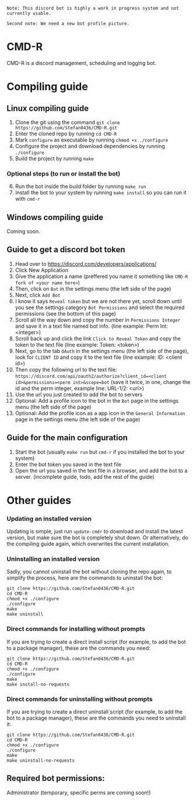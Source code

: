 ```

Note: This discord bot is highly a work in progress system and not currently usable.

Second note: We need a new bot profile picture.

```


# CMD-R
CMD-R is a discord management, scheduling and logging bot.

# Compiling guide
## Linux compiling guide
1.  Clone the git using the command `git clone https://github.com/Stefan0436/CMD-R.git`
2.  Enter the cloned repo by running `cd CMD-R`
3.  Mark `configure` as executable by running `chmod +x ./configure`
4.  Configure the project and download dependencies by running `./configure`
5.  Build the project by running `make`

### Optional steps (to run or install the bot)
6.  Run the bot inside the build folder by running `make run`
7.  Install the bot to your system by running `make install` so you can run it with `cmd-r`


## Windows compiling guide
Coming soon.

## Guide to get a discord bot token
1.  Head over to https://discord.com/developers/applications/
2.  Click New Application
3.  Give the application a name (preffered you name it something like `CMD-R fork of <your name here>`)
4.  Then, click on `Bot` in the settings menu (the left side of the page)
5.  Next, click `Add Bot`
6.  I know it says `Reveal token` but we are not there yet, scroll down until you see the settings category `Bot Permissions` and select the required permissions (see the bottom of this page)
7.  Scroll all the way down and copy the number in `Permissions Integer` and save it in a text file named bot info. (line example: Perm Int: \<integer\>)
8.  Scroll back up and click the link `Click to Reveal Token` and copy the token to the text file (line example: Token: \<token\>)
9.  Next, go to the tab `OAuth` in the settings menu (the left side of the page), look for `CLIENT ID` and copy it to the text file (line example: ID: \<client id\>)
10. Then copy the following url to the text file: `https://discord.com/api/oauth2/authorize?client_id=<client id>&permissions=<perm int>&scope=bot` (save it twice, in one, change the id and the perm integer, example line: URL-1/2: \<url\>)
11. Use the url you just created to add the bot to servers
12. Optional: Add a profile icon to the bot in the `Bot` page in the settings menu (the left side of the page)
13. Optional: Add the profile icon as a app icon in the `General Information` page in the settings menu (the left side of the page)

## Guide for the main configuration
1.  Start the bot (usually `make run` but `cmd-r` if you installed the bot to your system)
2.  Enter the bot token you saved in the text file
3.  Open the url you saved in the text file in a browser, and add the bot to a server.
(incomplete guide, todo, add the rest of the guide)

# Other guides

### Updating an installed version
Updating is simple, just run `update-cmdr` to download and install the latest version, but make sure the bot is completely shut down.
Or alternatively, do the compiling guide again, which overwrites the current installation.


### Uninstalling an installed version
Sadly, you cannot uninstall the bot without cloning the repo again, to simplify the process, here are the commands to uninstall the bot:
```
git clone https://github.com/Stefan0436/CMD-R.git
cd CMD-R
chmod +x ./configure
./configure
make
make uninstall
```


### Direct commands for installing without prompts
If you are trying to create a direct install script (for example, to add the bot to a package manager), these are the commands you need:
```
git clone https://github.com/Stefan0436/CMD-R.git
cd CMD-R
chmod +x ./configure
./configure
make
make install-no-requests
```

### Direct commands for uninstalling without prompts
If you are trying to create a direct uninstall script (for example, to add the bot to a package manager), these are the commands you need to uninstall it:
```
git clone https://github.com/Stefan0436/CMD-R.git
cd CMD-R
chmod +x ./configure
./configure
make
make uninstall-no-requests
```


## Required bot permissions:
Administrator (temporary, specific perms are coming soon!)
